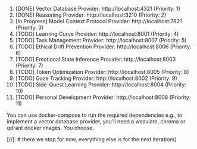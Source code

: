 1. [DONE] Vector Database Provider: http://localhost:4321 (Priority: 1)
2. [DONE] Reasoning Provider: http://localhost:3210 (Priority: 2)
3. [In Progress] Model Context Protocol Provider: http://localhost:7821 (Priority: 3)
4. [TODO] Learning Curve Provider: http://localhost:8001 (Priority: 4)
5. [TODO] Task Management Provider: http://localhost:8007 (Priority: 5)
6. [TODO] Ethical Drift Prevention Provider: http://localhost:8006 (Priority: 6)
7. [TODO] Emotional State Inference Provider: http://localhost:8003 (Priority: 7)
8. [TODO] Token Optimization Provider: http://localhost:8005 (Priority: 8)
9. [TODO] Gaze Tracking Provider: http://localhost:8002 (Priority: 9)
10. [TODO] Side-Quest Learning Provider: http://localhost:8004 (Priority: 10)
11. [TODO] Personal Development Provider: http://localhost:8008 (Priority: 11)

You can use docker-compose to run the required dependencies e.g., to implement a vector database provider, you'll need a weaviate, chroma or qdrant docker images. You choose.

[//]: # there we stop for now, everything else is for the next iteration()

